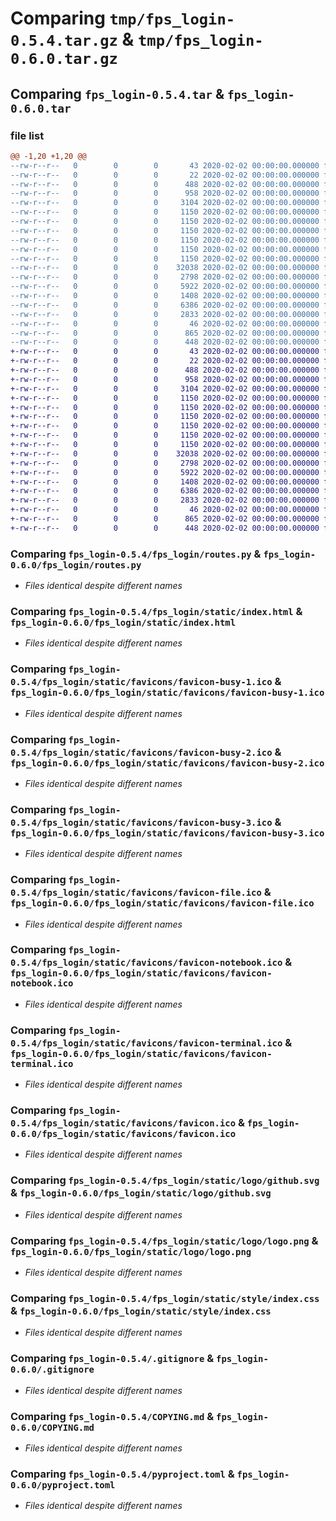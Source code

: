 # Comparing `tmp/fps_login-0.5.4.tar.gz` & `tmp/fps_login-0.6.0.tar.gz`

## Comparing `fps_login-0.5.4.tar` & `fps_login-0.6.0.tar`

### file list

```diff
@@ -1,20 +1,20 @@
--rw-r--r--   0        0        0       43 2020-02-02 00:00:00.000000 fps_login-0.5.4/MANIFEST.in
--rw-r--r--   0        0        0       22 2020-02-02 00:00:00.000000 fps_login-0.5.4/fps_login/__init__.py
--rw-r--r--   0        0        0      488 2020-02-02 00:00:00.000000 fps_login-0.5.4/fps_login/main.py
--rw-r--r--   0        0        0      958 2020-02-02 00:00:00.000000 fps_login-0.5.4/fps_login/routes.py
--rw-r--r--   0        0        0     3104 2020-02-02 00:00:00.000000 fps_login-0.5.4/fps_login/static/index.html
--rw-r--r--   0        0        0     1150 2020-02-02 00:00:00.000000 fps_login-0.5.4/fps_login/static/favicons/favicon-busy-1.ico
--rw-r--r--   0        0        0     1150 2020-02-02 00:00:00.000000 fps_login-0.5.4/fps_login/static/favicons/favicon-busy-2.ico
--rw-r--r--   0        0        0     1150 2020-02-02 00:00:00.000000 fps_login-0.5.4/fps_login/static/favicons/favicon-busy-3.ico
--rw-r--r--   0        0        0     1150 2020-02-02 00:00:00.000000 fps_login-0.5.4/fps_login/static/favicons/favicon-file.ico
--rw-r--r--   0        0        0     1150 2020-02-02 00:00:00.000000 fps_login-0.5.4/fps_login/static/favicons/favicon-notebook.ico
--rw-r--r--   0        0        0     1150 2020-02-02 00:00:00.000000 fps_login-0.5.4/fps_login/static/favicons/favicon-terminal.ico
--rw-r--r--   0        0        0    32038 2020-02-02 00:00:00.000000 fps_login-0.5.4/fps_login/static/favicons/favicon.ico
--rw-r--r--   0        0        0     2798 2020-02-02 00:00:00.000000 fps_login-0.5.4/fps_login/static/logo/github.svg
--rw-r--r--   0        0        0     5922 2020-02-02 00:00:00.000000 fps_login-0.5.4/fps_login/static/logo/logo.png
--rw-r--r--   0        0        0     1408 2020-02-02 00:00:00.000000 fps_login-0.5.4/fps_login/static/style/index.css
--rw-r--r--   0        0        0     6386 2020-02-02 00:00:00.000000 fps_login-0.5.4/.gitignore
--rw-r--r--   0        0        0     2833 2020-02-02 00:00:00.000000 fps_login-0.5.4/COPYING.md
--rw-r--r--   0        0        0       46 2020-02-02 00:00:00.000000 fps_login-0.5.4/README.md
--rw-r--r--   0        0        0      865 2020-02-02 00:00:00.000000 fps_login-0.5.4/pyproject.toml
--rw-r--r--   0        0        0      448 2020-02-02 00:00:00.000000 fps_login-0.5.4/PKG-INFO
+-rw-r--r--   0        0        0       43 2020-02-02 00:00:00.000000 fps_login-0.6.0/MANIFEST.in
+-rw-r--r--   0        0        0       22 2020-02-02 00:00:00.000000 fps_login-0.6.0/fps_login/__init__.py
+-rw-r--r--   0        0        0      488 2020-02-02 00:00:00.000000 fps_login-0.6.0/fps_login/main.py
+-rw-r--r--   0        0        0      958 2020-02-02 00:00:00.000000 fps_login-0.6.0/fps_login/routes.py
+-rw-r--r--   0        0        0     3104 2020-02-02 00:00:00.000000 fps_login-0.6.0/fps_login/static/index.html
+-rw-r--r--   0        0        0     1150 2020-02-02 00:00:00.000000 fps_login-0.6.0/fps_login/static/favicons/favicon-busy-1.ico
+-rw-r--r--   0        0        0     1150 2020-02-02 00:00:00.000000 fps_login-0.6.0/fps_login/static/favicons/favicon-busy-2.ico
+-rw-r--r--   0        0        0     1150 2020-02-02 00:00:00.000000 fps_login-0.6.0/fps_login/static/favicons/favicon-busy-3.ico
+-rw-r--r--   0        0        0     1150 2020-02-02 00:00:00.000000 fps_login-0.6.0/fps_login/static/favicons/favicon-file.ico
+-rw-r--r--   0        0        0     1150 2020-02-02 00:00:00.000000 fps_login-0.6.0/fps_login/static/favicons/favicon-notebook.ico
+-rw-r--r--   0        0        0     1150 2020-02-02 00:00:00.000000 fps_login-0.6.0/fps_login/static/favicons/favicon-terminal.ico
+-rw-r--r--   0        0        0    32038 2020-02-02 00:00:00.000000 fps_login-0.6.0/fps_login/static/favicons/favicon.ico
+-rw-r--r--   0        0        0     2798 2020-02-02 00:00:00.000000 fps_login-0.6.0/fps_login/static/logo/github.svg
+-rw-r--r--   0        0        0     5922 2020-02-02 00:00:00.000000 fps_login-0.6.0/fps_login/static/logo/logo.png
+-rw-r--r--   0        0        0     1408 2020-02-02 00:00:00.000000 fps_login-0.6.0/fps_login/static/style/index.css
+-rw-r--r--   0        0        0     6386 2020-02-02 00:00:00.000000 fps_login-0.6.0/.gitignore
+-rw-r--r--   0        0        0     2833 2020-02-02 00:00:00.000000 fps_login-0.6.0/COPYING.md
+-rw-r--r--   0        0        0       46 2020-02-02 00:00:00.000000 fps_login-0.6.0/README.md
+-rw-r--r--   0        0        0      865 2020-02-02 00:00:00.000000 fps_login-0.6.0/pyproject.toml
+-rw-r--r--   0        0        0      448 2020-02-02 00:00:00.000000 fps_login-0.6.0/PKG-INFO
```

### Comparing `fps_login-0.5.4/fps_login/routes.py` & `fps_login-0.6.0/fps_login/routes.py`

 * *Files identical despite different names*

### Comparing `fps_login-0.5.4/fps_login/static/index.html` & `fps_login-0.6.0/fps_login/static/index.html`

 * *Files identical despite different names*

### Comparing `fps_login-0.5.4/fps_login/static/favicons/favicon-busy-1.ico` & `fps_login-0.6.0/fps_login/static/favicons/favicon-busy-1.ico`

 * *Files identical despite different names*

### Comparing `fps_login-0.5.4/fps_login/static/favicons/favicon-busy-2.ico` & `fps_login-0.6.0/fps_login/static/favicons/favicon-busy-2.ico`

 * *Files identical despite different names*

### Comparing `fps_login-0.5.4/fps_login/static/favicons/favicon-busy-3.ico` & `fps_login-0.6.0/fps_login/static/favicons/favicon-busy-3.ico`

 * *Files identical despite different names*

### Comparing `fps_login-0.5.4/fps_login/static/favicons/favicon-file.ico` & `fps_login-0.6.0/fps_login/static/favicons/favicon-file.ico`

 * *Files identical despite different names*

### Comparing `fps_login-0.5.4/fps_login/static/favicons/favicon-notebook.ico` & `fps_login-0.6.0/fps_login/static/favicons/favicon-notebook.ico`

 * *Files identical despite different names*

### Comparing `fps_login-0.5.4/fps_login/static/favicons/favicon-terminal.ico` & `fps_login-0.6.0/fps_login/static/favicons/favicon-terminal.ico`

 * *Files identical despite different names*

### Comparing `fps_login-0.5.4/fps_login/static/favicons/favicon.ico` & `fps_login-0.6.0/fps_login/static/favicons/favicon.ico`

 * *Files identical despite different names*

### Comparing `fps_login-0.5.4/fps_login/static/logo/github.svg` & `fps_login-0.6.0/fps_login/static/logo/github.svg`

 * *Files identical despite different names*

### Comparing `fps_login-0.5.4/fps_login/static/logo/logo.png` & `fps_login-0.6.0/fps_login/static/logo/logo.png`

 * *Files identical despite different names*

### Comparing `fps_login-0.5.4/fps_login/static/style/index.css` & `fps_login-0.6.0/fps_login/static/style/index.css`

 * *Files identical despite different names*

### Comparing `fps_login-0.5.4/.gitignore` & `fps_login-0.6.0/.gitignore`

 * *Files identical despite different names*

### Comparing `fps_login-0.5.4/COPYING.md` & `fps_login-0.6.0/COPYING.md`

 * *Files identical despite different names*

### Comparing `fps_login-0.5.4/pyproject.toml` & `fps_login-0.6.0/pyproject.toml`

 * *Files identical despite different names*

